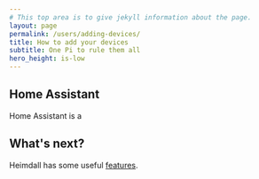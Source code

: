 ```yaml
---
# This top area is to give jekyll information about the page.
layout: page
permalink: /users/adding-devices/
title: How to add your devices
subtitle: One Pi to rule them all
hero_height: is-low
---
```


## Home Assistant

Home Assistant is a 

## What's next?

Heimdall has some useful [features](./../features/index.md).